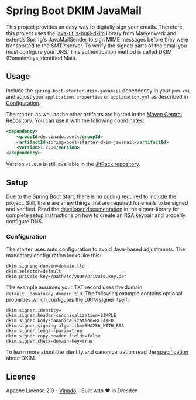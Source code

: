 Spring Boot DKIM JavaMail
===

This project provides an easy way to digitally sign your emails. Therefore, this project uses the
[java-utils-mail-dkim](https://github.com/markenwerk/java-utils-mail-dkim) library from Markenwerk and extends Spring's
JavaMailSender to sign MIME messages before they were transported to the SMTP server. To verify the signed parts of the
email you must configure your DNS. This authentication method is called DKIM (DomainKeys Identified Mail).


## Usage

Include the `spring-boot-starter-dkim-javamail` dependency in your `pom.xml` and adjust your `application.properties` or
`application.yml` as described in [Configuration](#Configuration).

The starter, as well as the other artifacts are hosted in the
[Maven Central Repository](https://search.maven.org/artifact/de.vinado.boot/spring-boot-starter-dkim-javamail/1.2.0/jar).
You can use it with the following coordinates:

```xml
<dependency>
    <groupId>de.vinado.boot</groupId>
    <artifactId>spring-boot-starter-dkim-javamail</artifactId>
    <version>1.2.0</version>
</dependency>
```

Version `v1.0.0` is still available in the
[JitPack repository](https://jitpack.io/#V1ncNet/spring-boot-dkim-javamail/v1.0.0).

## Setup

Due to the Spring Boot Start, there is no coding required to include the project. Still, there are a few things that are
required for emails to be signed and verified. Read the
[developer documentation](https://github.com/markenwerk/java-utils-mail-dkim#setup) in the signer-library for complete
setup instructions on how to create an RSA keypair and properly configure DNS.


### Configuration

The starter uses auto configuration to avoid Java-based adjustments. The mandatory configuration looks like this:

```properties
dkim.signing-domain=domain.tld
dkim.selector=default
dkim.private-key=/path/to/your/private.key.der
```

The example assumes your TXT record uses the domain `default._domainkey.domain.tld`. The following example contains
optional properties which configures the DKIM signer itself:

```properties
dkim.signer.identity=
dkim.signer.header-canonicalization=SIMPLE
dkim.signer.body-canonicalization=RELAXED
dkim.signer.signing-algorithm=SHA256_WITH_RSA
dkim.signer.length-param=true
dkim.signer.copy-header-fields=false
dkim.signer.check-domain-key=true
```

To learn more about the identity and canonicalization read the [specification](https://tools.ietf.org/html/rfc6376)
about DKIM.

## Licence

Apache License 2.0 - [Vinado](https://vinado.de) - Built with :heart: in Dresden
